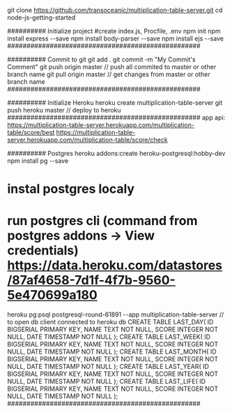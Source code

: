 git clone  https://github.com/transoceanic/multiplication-table-server.git
cd node-js-getting-started

########## Initialize project
#create index.js, Procfile, .env
npm init
npm install express --save
npm install body-parser --save
npm install ejs --save
##################################################

########## Commit to git
git add .
git commit -m "My Commit's Comment"
git push origin master // push all commited to master or other branch name
git pull origin master // get changes from master or other branch name
##################################################

########## Initialize Heroku
heroku create multiplication-table-server
git push heroku master    // deploy to heroku
##################################################
app api:
https://multiplication-table-server.herokuapp.com/multiplication-table/score/best
https://multiplication-table-server.herokuapp.com/multiplication-table/score/check

########## Postgres
heroku addons:create heroku-postgresql:hobby-dev
npm install pg --save
# instal postgres localy
# run postgres cli (command from postgres addons -> View credentials) https://data.heroku.com/datastores/87af4658-7d1f-4f7b-9560-5e470699a180
heroku pg:psql postgresql-round-61891 --app multiplication-table-server // to open db client connected to heroku db
    CREATE TABLE LAST_DAY(
        ID      BIGSERIAL   PRIMARY KEY,
        NAME    TEXT        NOT NULL,
        SCORE   INTEGER     NOT NULL,
        DATE    TIMESTAMP   NOT NULL
    );
    CREATE TABLE LAST_WEEK(
        ID      BIGSERIAL   PRIMARY KEY,
        NAME    TEXT        NOT NULL,
        SCORE   INTEGER     NOT NULL,
        DATE    TIMESTAMP   NOT NULL
    );
    CREATE TABLE LAST_MONTH(
        ID      BIGSERIAL   PRIMARY KEY,
        NAME    TEXT        NOT NULL,
        SCORE   INTEGER     NOT NULL,
        DATE    TIMESTAMP   NOT NULL
    );
    CREATE TABLE LAST_YEAR(
        ID      BIGSERIAL   PRIMARY KEY,
        NAME    TEXT        NOT NULL,
        SCORE   INTEGER     NOT NULL,
        DATE    TIMESTAMP   NOT NULL
    );
    CREATE TABLE LAST_LIFE(
        ID      BIGSERIAL   PRIMARY KEY,
        NAME    TEXT        NOT NULL,
        SCORE   INTEGER     NOT NULL,
        DATE    TIMESTAMP   NOT NULL
    );
##################################################
